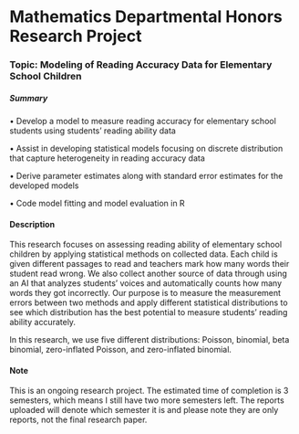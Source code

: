 # Mathematics Departmental Honors Research Project

### Topic: Modeling of Reading Accuracy Data for Elementary School Children

##### Summary
• Develop a model to measure reading accuracy for elementary school students using students’ reading ability data

• Assist in developing statistical models focusing on discrete distribution that capture heterogeneity in reading accuracy data

• Derive parameter estimates along with standard error estimates for the developed models

• Code model fitting and model evaluation in R

#### Description
This research focuses on assessing reading ability of elementary school children by applying statistical methods on collected data. Each child is given different passages to read and teachers mark how many words their student read wrong. We also collect another source of data through using an AI that analyzes students’ voices and automatically counts how many words they got incorrectly. Our purpose is to measure the measurement errors between two methods and apply different statistical distributions to see which distribution has the best potential to measure students’ reading ability accurately.

In this research, we use five different distributions: Poisson, binomial, beta binomial, zero-inflated Poisson, and zero-inflated binomial.

#### Note
This is an ongoing research project. The estimated time of completion is 3 semesters, which means I still have two more semesters left. The reports uploaded will denote which semester it is and please note they are only reports, not the final research paper. 
